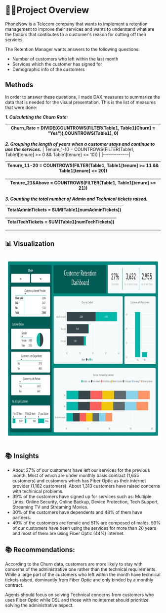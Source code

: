 # 🕵️‍♀️Project Overview

PhoneNow is a Telecom company that wants to implement a retention management to improve their services and wants to understand what are the factors that contibutes to a customer's reason for cutting off their services.

The Retention Manager wants answers to the following questions:
- Number of customers who left within the last month
- Services which the customer has signed for
- Demographic info of the customers

## Methods

In order to answer these questions, I made DAX measures to summarize the data that is needed for the visual presentation. This is the list of measures that were done: 

***1. Calculating the Churn Rate:***
   
|Churn_Rate = DIVIDE(COUNTROWS(FILTER(Table1, Table1[Churn] = "Yes")),COUNTROWS(Table1), 0)|
|-------------|

***2. Grouping the length of years when a customer stays and continue to use the services.***
| Tenure_1-10 = COUNTROWS(FILTER(Table1, Table1[tenure] >= 0 && Table1[tenure] <= 10)) |
|-------------|

| Tenure_11-20 = COUNTROWS(FILTER(Table1, Table1[tenure] >= 11 && Table1[tenure] <= 20)) |
|-------------|

| Tenure_21&Above = COUNTROWS(FILTER(Table1, Table1[tenure] >= 21)) |
|-------------|

***3. Counting the total number of Admin and Technical tickets raised.***

| TotalAdminTickets = SUM(Table1[numAdminTickets]) |
|-------------|

| TotalTechTickets = SUM(Table1[numTechTickets]) |
|------------|

-------
## 📊 Visualization

<img src="https://github.com/AlexisShagyo/Images/blob/main/Customer%20Retention.jpg" alt="Image" width="1000" height="600">

## 📚 Insights

- About 27% of our customers have left our services for the previous month. Most of which are under monthly basis contract (1,655 customers) and customers which has Fiber Optic as their internet provider (1,162 customers). About 1,313 customers have raised concerns with techinical problems.
- 39% of the customers have signed up for services such as: Multiple Lines, Online Security, Online Backup, Device Protection, Tech Support, Streaming TV and Streaming Movies.
- 30% of the customers have dependents and 48% of them have partners. 
- 49% of the customers are female and 51% are composed of males. 59% of our customers have been using the services for more than 20 years and most of them are using Fiber Optic (44%) internet.

## 📚 Recommendations:

According to the Churn data, customers are more likely to stay with concerns of the administrative one rather than the technical requirements. While a large part of the customers who left within the month have technical tickets raised, dominantly from Fiber Optic and only binded by a monthly contract.

Agents should focus on solving Technical concerns from customers who uses Fiber Optic while DSL and those with no internet should prioritize solving the administrative aspect.

